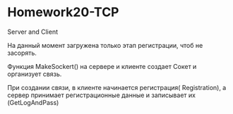 # Homework20-TCP
Server and Client

На данный момент загружена только этап регистрации, чтоб не засорять.

Функция MakeSockert() на сервере и клиенте создает Сокет и организует связь.

При создании связи, в клиенте начинается регистрация( Registration), а сервер принимает регистрационные данные и записывает их (GetLogAndPass)

